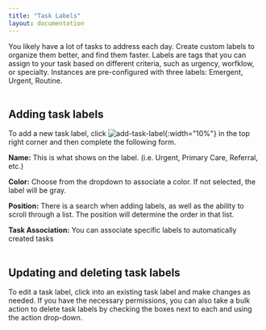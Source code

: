 ```yaml
---
title: "Task Labels"
layout: documentation
---
```

You likely have a lot of tasks to address each day. Create custom labels to organize them better, and find them faster. Labels are tags that you can assign to your task based on different criteria, such as urgency, worfklow, or specialty. Instances are pre-configured with three labels: Emergent, Urgent, Routine. 
<br>
<br>
## Adding task labels
To add a new task label, click ![add-task-label](/assets/images/add-task-label.png){:width="10%"} in the top right corner and then complete the following form. 

**Name:** This is what shows on the label. (i.e. Urgent, Primary Care, Referral, etc.)

**Color:** Choose from the dropdown to associate a color. If not selected, the label will be gray. 

**Position:** There is a search when adding labels, as well as the ability to scroll through a list. The position will determine the order in that list. 

**Task Association:** You can associate specific labels to automatically created tasks
<br>
<br>
## Updating and deleting task labels
To edit a task label, click into an existing task label and make changes as needed. If you have the necessary permissions, you can also take a bulk action to delete task labels by checking the boxes next to each and using the action drop-down. 
